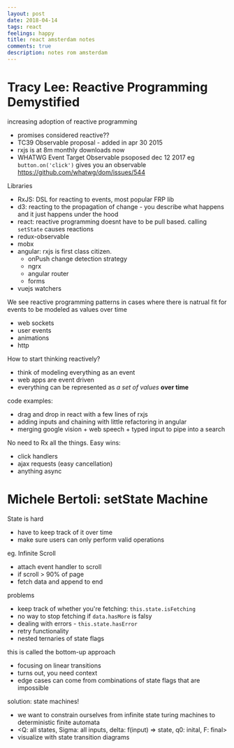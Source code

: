 ```yaml
---
layout: post
date: 2018-04-14
tags: react
feelings: happy
title: react amsterdam notes
comments: true
description: notes rom amsterdam
---
```


# Tracy Lee: Reactive Programming Demystified

increasing adoption of reactive programming

- promises considered reactive??
- TC39 Observable proposal - added in apr 30 2015
- rxjs is at 8m monthly downloads now
- WHATWG Event Target Observable psoposed dec 12 2017  eg `button.on('click')` gives you an observable <https://github.com/whatwg/dom/issues/544>

Libraries

- RxJS: DSL for reacting to events, most popular FRP lib
- d3: reacting to the propagation of change - you describe what happens and it just happens under the hood
- react: reactive programming doesnt have to be pull based. calling `setState` causes reactions
- redux-observable
- mobx
- angular: rxjs is first class citizen.
  - onPush change detection strategy
  - ngrx
  - angular router
  - forms
- vuejs watchers

We see reactive programming patterns in cases where there is natrual fit for events to be modeled as values over time

- web sockets
- user events
- animations
- http

How to start thinking reactively?

- think of modeling everything as an event
- web apps are event driven
- everything can be represented as *a set of values* **over time**

code examples:

- drag and drop in react with a few lines of rxjs
- adding inputs and chaining with little refactoring in angular
- merging google vision + web speech + typed input to pipe into a search

No need to Rx all the things. Easy wins:

- click handlers
- ajax requests (easy cancellation)
- anything async

# Michele Bertoli: setState Machine <a id="michele"></a>

State is hard

- have to keep track of it over time
- make sure users can only perform valid operations

eg. Infinite Scroll

- attach event handler to scroll
- if scroll > 90% of page
- fetch data and append to end

problems

- keep track of whether you're fetching: `this.state.isFetching`
- no way to stop fetching if `data.hasMore` is falsy
- dealing with errors - `this.state.hasError`
- retry functionality
- nested ternaries of state flags

this is called the bottom-up approach

- focusing on linear transitions
- turns out, you need context
- edge cases can come from combinations of state flags that are impossible

solution: state machines!

- we want to constrain ourselves from infinite state turing machines to deterministic finite automata
- <Q: all states, Sigma: all inputs, delta: f(input) => state, q0: inital, F: final>
- visualize with state transition diagrams
